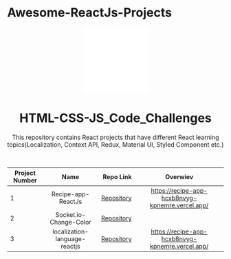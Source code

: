 # Awesome-ReactJs-Projects


<p align="center">
  <img src="one.gif" height="150" >
</p>

<h1 align="center">
  HTML-CSS-JS_Code_Challenges
</h1>
<p align="center">This repository contains React projects that have different React learning topics(Localization, Context API, Redux, Material UI, Styled Component etc.) </p>
<br />

| Project Number       | Name           | Repo Link  | Overwiev  |
| ------------------- |:--------------:| ----------:| :--------: |
| 1         | Recipe-app- ReactJs | [Repository](https://github.com/kpnemre/Awesome-ReactJs-Projects/tree/master/Recipe-App-ReactJs/recipe-app)  | <img src="" >https://recipe-app-hcxb8nvyg-kpnemre.vercel.app/ |
| 2        | Socket.io-Change-Color | [Repository](https://github.com/kpnemre/Awesome-ReactJs-Projects/tree/master/Socket.io-Change-Color)  | <img src="" >|
| 3        | localization-language-reactjs | [Repository](https://github.com/kpnemre/Awesome-ReactJs-Projects/tree/master/Recipe-App-ReactJs/recipe-app)  | <img src="" >https://recipe-app-hcxb8nvyg-kpnemre.vercel.app/ |
